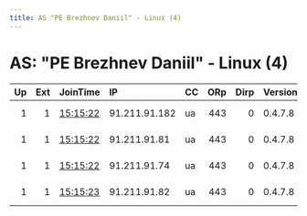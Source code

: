 ```yaml
---
title: AS "PE Brezhnev Daniil" - Linux (4)
---
```


# AS: "PE Brezhnev Daniil" - Linux (4)

|   Up |   Ext | JoinTime                                                                                              | IP            | CC   |   ORp |   Dirp | Version   | Contact                  | Nickname   |   eFamMembers |
|-----:|------:|:------------------------------------------------------------------------------------------------------|:--------------|:-----|------:|-------:|:----------|:-------------------------|:-----------|--------------:|
|    1 |     1 | [15:15:22](https://nusenu.github.io/OrNetStats/w/relay/155571886503655EDB534ECC414EAC6707A3A9C3.html) | 91.211.91.182 | ua   |   443 |      0 | 0.4.7.8   | email:yuriesenin gmx.com | speedy     |             4 |
|    1 |     1 | [15:15:22](https://nusenu.github.io/OrNetStats/w/relay/42821FF0AB8963215E15BFBFA56F62240A4858BC.html) | 91.211.91.81  | ua   |   443 |      0 | 0.4.7.8   | email:yuriesenin gmx.com | speedy     |             4 |
|    1 |     1 | [15:15:22](https://nusenu.github.io/OrNetStats/w/relay/C42A54EC2D2DC2369422ED1CFB91E3D1E1FB0F17.html) | 91.211.91.74  | ua   |   443 |      0 | 0.4.7.8   | email:yuriesenin gmx.com | speedy     |             4 |
|    1 |     1 | [15:15:23](https://nusenu.github.io/OrNetStats/w/relay/812CD087F3594D771D91B3BFAC47ECF9C72C22F1.html) | 91.211.91.82  | ua   |   443 |      0 | 0.4.7.8   | email:yuriesenin gmx.com | speedy     |             4 |
